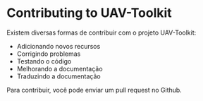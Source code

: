 # Contributing to UAV-Toolkit

Existem diversas formas de contribuir com o projeto UAV-Toolkit:

* Adicionando novos recursos
* Corrigindo problemas
* Testando o código
* Melhorando a documentação
* Traduzindo a documentação

Para contribuir, você pode enviar um pull request no Github. 
